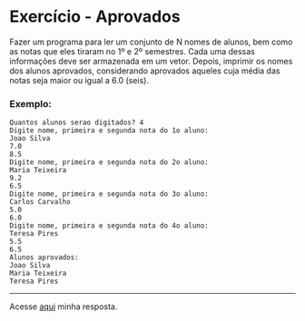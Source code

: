 # Exercício - Aprovados

Fazer um programa para ler um conjunto de N nomes de alunos, bem como as notas que eles tiraram
no 1º e 2º semestres. Cada uma dessas informações deve ser armazenada em um vetor. Depois, imprimir
os nomes dos alunos aprovados, considerando aprovados aqueles cuja média das notas seja maior ou
igual a 6.0 (seis). 


</div>

### Exemplo:

```
Quantos alunos serao digitados? 4
Digite nome, primeira e segunda nota do 1o aluno:
Joao Silva
7.0
8.5
Digite nome, primeira e segunda nota do 2o aluno:
Maria Teixeira
9.2
6.5
Digite nome, primeira e segunda nota do 3o aluno:
Carlos Carvalho
5.0
6.0
Digite nome, primeira e segunda nota do 4o aluno:
Teresa Pires
5.5
6.5
Alunos aprovados:
Joao Silva
Maria Teixeira
Teresa Pires 

```


---
Acesse [aqui](https://github.com/JonathanBarr0s/Udemy-Java/blob/main/Se%C3%A7%C3%A3o%2010%20-%20Comportamento%20de%20memoria%2C%20arrays%2C%20listas/10.%20aprovados/src/Aplica%C3%A7%C3%A3o/Programa.java) minha resposta.